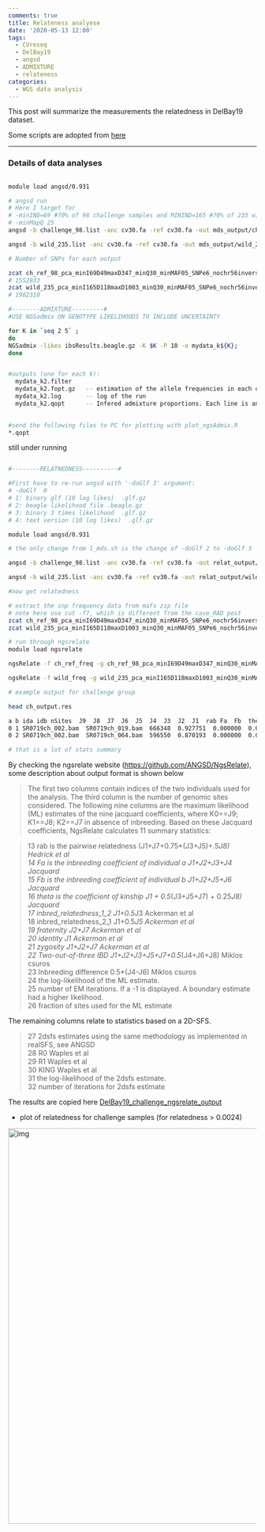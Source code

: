 ```yaml
---
comments: true
title: Relateness analyese
date: '2020-05-13 12:00'
tags:
  - CVreseq
  - DelBay19
  - angsd
  - ADMIXTURE
  - relateness
categories:
  - WGS data analysis
---
```


This post will summarize the measurements the relatedness in DelBay19 dataset.

Some scripts are adopted from [here](https://github.com/grovesdixon/caveRAD/blob/master/cave_RAD_processing_walkthrough.txt)

--- 

### Details of data analyses

```sh

module load angsd/0.931

# angsd run
# Here I target for 
# -minIND=69 #70% of 98 challenge samples and MININD=165 #70% of 235 wild samples
# -minMapQ 25
angsd -b challenge_98.list -anc cv30.fa -ref cv30.fa -out mds_output/ch_ref_98_pca_minI69D49maxD347_minQ30_minMAF05_SNPe6_nochr56invers_70 -dosaf 1 -GL 1 -doGlf 2 -doMaf 1 -doPost 1 -doCov 1 -makeMatrix 1 -doIBS 1 -doCounts 1 -doDepth 1 -dumpCounts 1 -P 20 -minQ 20 -minMapQ 25 -minMaf 0.05 -remove_bads 1 -uniqueOnly 1 -only_proper_pairs 1 -SNP_pval 1e-6 -setMinDepth 49 -setMaxDepth 347 -minInd 69 -doMajorMinor 3 -sites ch_ref_98_pca_minI49D49maxD347_minQ20_minMAF05_SNPe6_nochr56invers.snplist -rf chr.list >& mds_output/ch_ref_98_pca_70_nochr56invers.log

angsd -b wild_235.list -anc cv30.fa -ref cv30.fa -out mds_output/wild_235_pca_minI165D118maxD1003_minQ30_minMAF05_SNPe6_nochr56invers_70 -dosaf 1 -GL 1 -doGlf 2 -doMaf 1 -doPost 1 -doCov 1 -makeMatrix 1 -doIBS 1 -doCounts 1 -doDepth 1 -dumpCounts 1 -P 20 -minQ 20 -minMapQ 25 -minMaf 0.05 -remove_bads 1 -uniqueOnly 1 -only_proper_pairs 1 -SNP_pval 1e-6 -setMinDepth 118 -setMaxDepth 1003 -minInd 165 -doMajorMinor 3 -sites wild_235_pca_minI118D118maxD1003_minQ20_minMAF05_SNPe6_nochr56invers.snplist -rf chr.list >& mds_output/wild_235_pca_70_nochr56invers.lo

# Number of SNPs for each output

zcat ch_ref_98_pca_minI69D49maxD347_minQ30_minMAF05_SNPe6_nochr56invers_70.mafs.gz | wc -l
# 1552833
zcat wild_235_pca_minI165D118maxD1003_minQ30_minMAF05_SNPe6_nochr56invers_70.mafs.gz | wc -l
# 1982310

#--------ADMIXTURE---------#
#USE NGSadmix ON GENOTYPE LIKELIHOODS TO INCLUDE UNCERTAINTY

for K in `seq 2 5` ; 
do 
NGSadmix -likes ibsResults.beagle.gz -K $K -P 10 -o mydata_k${K};
done


#outputs (one for each k):
  mydata_k2.filter
  mydata_k2.fopt.gz   -- estimation of the allele frequencies in each of the ancestral populations (each column is a population, each row a SNP)
  mydata_k2.log       -- log of the run
  mydata_k2.qopt      -- Infered admixture proportions. Each line is an individual and each column is a population.
  

#send the following files to PC for plotting with plot_ngsAdmix.R 
*.qopt
```
still under running

```sh

#--------RELATNEDNESS----------#

#First have to re-run angsd with '-doGlf 3' argument:
# -doGlf  0
# 1: binary glf (10 log likes)  .glf.gz
# 2: beagle likelihood file .beagle.gz
# 3: binary 3 times likelihood  .glf.gz
# 4: text version (10 log likes)  .glf.gz

module load angsd/0.931

# the only change from 1_mds.sh is the change of -doGlf 2 to -doGlf 3

angsd -b challenge_98.list -anc cv30.fa -ref cv30.fa -out relat_output/ch_ref_98_pca_minI69D49maxD347_minQ30_minMAF05_SNPe6_nochr56invers_70 -dosaf 1 -GL 1 -doGlf 3 -doMaf 1 -doPost 1 -doGeno 8 -doCov 1 -makeMatrix 1 -doIBS 1 -doCounts 1 -doDepth 1 -dumpCounts 1 -P 20 -minQ 20 -minMapQ 25 -minMaf 0.05 -remove_bads 1 -uniqueOnly 1 -only_proper_pairs 1 -SNP_pval 1e-6 -setMinDepth 49 -setMaxDepth 347 -minInd 69 -doMajorMinor 3 -sites ch_ref_98_pca_minI49D49maxD347_minQ20_minMAF05_SNPe6_nochr56invers.snplist -rf chr.list >& relat_output/ch_ref_98_pca_70_nochr56invers.log

angsd -b wild_235.list -anc cv30.fa -ref cv30.fa -out relat_output/wild_235_pca_minI165D118maxD1003_minQ30_minMAF05_SNPe6_nochr56invers_70 -dosaf 1 -GL 1 -doGlf 3 -doMaf 1 -doPost 1 -doGeno 8 -doCov 1 -makeMatrix 1 -doIBS 1 -doCounts 1 -doDepth 1 -dumpCounts 1 -P 20 -minQ 20 -minMapQ 25 -minMaf 0.05 -remove_bads 1 -uniqueOnly 1 -only_proper_pairs 1 -SNP_pval 1e-6 -setMinDepth 118 -setMaxDepth 1003 -minInd 165 -doMajorMinor 3 -sites wild_235_pca_minI118D118maxD1003_minQ20_minMAF05_SNPe6_nochr56invers.snplist -rf chr.list >& relat_output/wild_235_pca_70_nochr56invers.log

#now get relatedness

# extract the snp frequency data from mafs zip file
# note here use cut -f7, which is different from the cave_RAD post
zcat ch_ref_98_pca_minI69D49maxD347_minQ30_minMAF05_SNPe6_nochr56invers_70.mafs.gz | cut -f7 |sed 1d > ch_ref_freq
zcat wild_235_pca_minI165D118maxD1003_minQ30_minMAF05_SNPe6_nochr56invers_70.mafs.gz | cut -f7 |sed 1d >wild_freq

# run through ngsrelate
module load ngsrelate

ngsRelate -f ch_ref_freq -g ch_ref_98_pca_minI69D49maxD347_minQ30_minMAF05_SNPe6_nochr56invers_70.glf.gz -n 98 -z challenge_98.list -O ch_output.res

ngsRelate -f wild_freq -g wild_235_pca_minI165D118maxD1003_minQ30_minMAF05_SNPe6_nochr56invers_70.glf.gz -n 235 -z wild_235.list -O wild_output.res

# example output for challenge group

head ch_output.res 

a b ida idb nSites  J9  J8  J7  J6  J5  J4  J3  J2  J1  rab Fa  Fb  theta inbred_relatedness_1_2  inbred_relatedness_2_1  fraternity  identity  zygosity  2of3_IDB  F_diff_a_b  loglh nIter bestoptimll coverage  2dsfs R0  R1  KING  2dsfs_loglike 2dsfsf_niter
0 1 SR0719ch_002.bam  SR0719ch_019.bam  666348  0.927751  0.000000  0.000000  0.000552  0.000000  0.049241  0.000000  0.022456  0.000000  0.000000  0.071697  0.023008  0.000000  0.000000  0.000000  0.022456  0.000000  0.022456  0.047353  0.024344  -709136.469929  70  -1  0.429118  5.280951e-01,1.551008e-01,2.511597e-02,1.435009e-01,7.577034e-02,1.671133e-02,2.723838e-02,1.973095e-02,8.736163e-03  0.690961  0.195588  -0.059472 -790567.826697  43
0 2 SR0719ch_002.bam  SR0719ch_064.bam  596550  0.870193  0.000000  0.000000  0.058360  0.000000  0.034342  0.000000  0.037105  0.000000  0.000000  0.071447  0.095465  0.000000  0.000000  0.000000  0.037105  0.000000  0.037105  0.083456  -0.012009 -616565.041839  170 -1  0.384169  5.349475e-01,1.433755e-01,3.026484e-02,1.482602e-01,6.737879e-02,2.015998e-02,2.788225e-02,1.899071e-02,8.740264e-03  0.862988  0.173240  -0.105072-686932.450194 39

# that is a lot of stats summary
```

By checking the ngsrelate website (https://github.com/ANGSD/NgsRelate), some description about output format is shown below

> The first two columns contain indices of the two individuals used for the analysis. The third column is the number of genomic sites considered. The following nine columns are the maximum likelihood (ML) estimates of the nine jacquard coefficients, where K0==J9; K1==J8; K2==J7 in absence of inbreeding. Based on these Jacquard coefficients, NgsRelate calculates 11 summary statistics:

> 13 rab is the pairwise relatedness (J1+J7+0.75*(J3+J5)+.5*J8) Hedrick et al   
> 14 Fa is the inbreeding coefficient of individual a J1+J2+J3+J4 Jacquard   
> 15 Fb is the inbreeding coefficient of individual b J1+J2+J5+J6 Jacquard   
> 16 theta is the coefficient of kinship J1 + 0.5*(J3+J5+J7) + 0.25*J8) Jacquard   
> 17 inbred_relatedness_1_2 J1+0.5*J3 Ackerman et al   
> 18 inbred_relatedness_2_1 J1+0.5*J5 Ackerman et al   
> 19 fraternity J2+J7 Ackerman et al   
> 20 identity J1 Ackerman et al   
> 21 zygosity J1+J2+J7 Ackerman et al   
> 22 Two-out-of-three IBD J1+J2+J3+J5+J7+0.5*(J4+J6+J8) Miklos csuros   
> 23 Inbreeding difference 0.5*(J4-J6) Miklos csuros   
> 24 the log-likelihood of the ML estimate.   
> 25 number of EM iterations. If a -1 is displayed. A boundary estimate had a higher likelihood.   
> 26 fraction of sites used for the ML estimate   

The remaining columns relate to statistics based on a 2D-SFS.

> 27 2dsfs estimates using the same methodology as implemented in realSFS, see ANGSD   
> 28 R0 Waples et al   
> 29 R1 Waples et al   
> 30 KING Waples et al   
> 31 the log-likelihood of the 2dsfs estimate.   
> 32 number of iterations for 2dsfs estimate   

The results are copied here [DelBay19_challenge_ngsrelate_output](https://docs.google.com/spreadsheets/d/1HMrO2qM5LJjXo60WwiODrQbHxurmF3AwsRhDrvC1MMg/edit?usp=sharing)

- plot of relatedness for challenge samples (for relatedness > 0.0024)

<img src="https://hzz0024.github.io/images/ngsrelate/DelBay19_chr_relatedness.jpg" alt="img" width="800"/>

